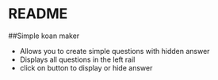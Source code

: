 README
===============
##Simple koan maker
* Allows you to create simple questions with hidden answer
* Displays all questions in the left rail
* click on button to display or hide answer
